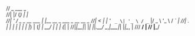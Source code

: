 // _  ___           _                            
//| |/ (_)         | |                           
//| ' / _ _ __ ___ | |__   __ _  ___ _ __   __ _ 
//|  < | | '_ ` _ \| '_ \ / _` |/ _ \ '_ \ / _` |
//| . \| | | | | | | |_) | (_| |  __/ | | | (_| |
//|_|\_\_|_| |_| |_|_.__/ \__,_|\___|_| |_|\__, |
///                                         __/ |
//                                         |___/ 
